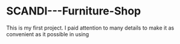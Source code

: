 # SCANDI---Furniture-Shop
This is my first project. I paid attention to many details to make it as convenient as it possible in using
